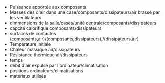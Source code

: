 - Puissance apportée aux composants
- Masses des d'air dans une case/composants/dissipateurs/air brassé par les ventilateurs
- dimmensions de la salle/cases/unité centrale/composants/dissipateurs
- capcité calorifique composants/dissipateurs
- surfaces de contactes (composants,air)/(composants,dissipateurs),/(dissipateurs,air)
- Température initiale
- Chaleur massique air/dissipateurs
- Résistance thermique air/dissipateurs
- temps
- débit d'air expulsé par l'ordinateur/climatisation
- positions ordinateurs/climatisations
- matériaux utilisés
